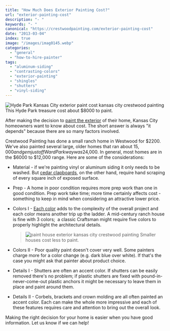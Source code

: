 ```yaml
---
title: "How Much Does Exterior Painting Cost?"
url: "exterior-painting-cost"
description: "- "
keywords: "- "
canonical: "https://crestwoodpainting.com/exterior-painting-cost"
date: "2013-03-04"
index: true
image: "/images/imag0145.webp"
categories:
  - "general"
  - "how-to-hire-painter"
tags:
  - "aluminum-siding"
  - "contrasting-colors"
  - "exterior-painting"
  - "shingles"
  - "shutters"
  - "vinyl-siding"
---
```


![Hyde Park Kansas City exterior paint cost kansas city crestwood painting](/images/imag0145.webp) This Hyde Park treasure cost about $8000 to paint.

After making the decision to [paint the exterior](/exterior-painting-kansas-city/) of their home, Kansas City homeowners want to know about cost. The short answer is always "it depends" because there are so many factors involved.

Crestwood Painting has done a small ranch home in Westwood for $2200. We've also painted several large, older homes that ran about $15,000 and gem just off Ward Parkway was  $24,000. In general, most homes are in the $6000 to $12,000 range. Here are some of the considerations:

- Material - if we're painting vinyl or aluminum siding it only needs to be washed. But [cedar clapboards](/painting-shake-shingles/), on the other hand, require hand scraping of every square inch of exposed surface.
- Prep - A home in poor condition requires more prep work than one in good condition. Prep work take time; more time certainly affects cost - something to keep in mind when considering an attractive lower price.
- Colors I - [Each color](/exterior-paint-important/) adds to the complexity of the overall project and each color means another trip up the ladder. A mid-century ranch house is fine with 3 colors;  a classic Craftsman might require five colors to properly highlight the architectural details.

  >![paint house exterior kansas city crestwood painting](/images/ranch-house.jpg) Smaller houses cost less to paint.

- Colors II - Poor quality paint doesn't cover very well. Some painters charge more for a color change (e.g. dark blue over white). If that's the case you might ask that painter about product choice.
- Details I - Shutters are often an accent color. If shutters can be easily removed there's no problem; if plastic shutters are fixed with pound-in-never-come-out plastic anchors it might be necessary to leave them in place and paint around them.
- Details II - Corbels, brackets and crown molding are all often painted an accent color. Each can make the whole more impressive and each of these features requires care and attention to bring out the overall look.

Making the right decision for your home is easier when you have good information. Let us know if we can help!
